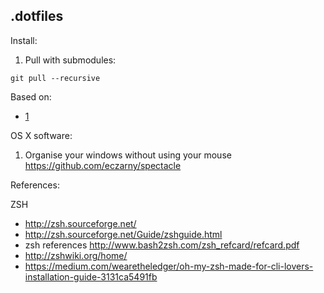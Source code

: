 .dotfiles
-

Install:
1. Pull with submodules:
  ```
  git pull --recursive
  ```

Based on:
- [1](https://medium.com/@webprolific/getting-started-with-dotfiles-43c3602fd789)

OS X software:
1. Organise your windows without using your mouse https://github.com/eczarny/spectacle


References:

ZSH

- http://zsh.sourceforge.net/
- http://zsh.sourceforge.net/Guide/zshguide.html
- zsh references http://www.bash2zsh.com/zsh_refcard/refcard.pdf
- http://zshwiki.org/home/
- https://medium.com/wearetheledger/oh-my-zsh-made-for-cli-lovers-installation-guide-3131ca5491fb